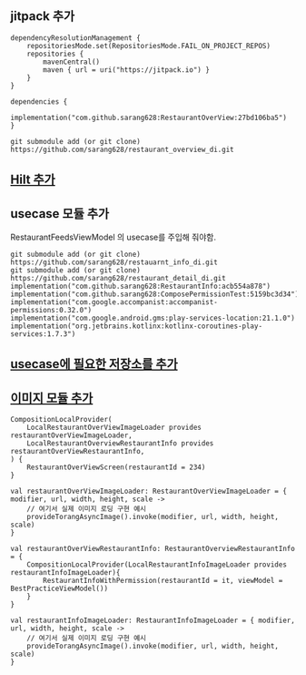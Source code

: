 ## jitpack 추가
```
dependencyResolutionManagement {
    repositoriesMode.set(RepositoriesMode.FAIL_ON_PROJECT_REPOS)
    repositories {
        mavenCentral()
        maven { url = uri("https://jitpack.io") }
    }
}

dependencies {
    implementation("com.github.sarang628:RestaurantOverView:27bd106ba5")
}
```

```
git submodule add (or git clone) https://github.com/sarang628/restaurant_overview_di.git
```

## [Hilt 추가](https://github.com/sarang628/HiltTest?tab=readme-ov-file#for-torang)

## usecase 모듈 추가

RestaurantFeedsViewModel 의 usecase를 주입해 줘야함.

```
git submodule add (or git clone) https://github.com/sarang628/restauarnt_info_di.git
git submodule add (or git clone) https://github.com/sarang628/restaurant_detail_di.git
implementation("com.github.sarang628:RestaurantInfo:acb554a878")
implementation("com.github.sarang628:ComposePermissionTest:5159bc3d34")
implementation("com.google.accompanist:accompanist-permissions:0.32.0")
implementation("com.google.android.gms:play-services-location:21.1.0")
implementation("org.jetbrains.kotlinx:kotlinx-coroutines-play-services:1.7.3")
```

## [usecase에 필요한 저장소를 추가](https://github.com/sarang628/TorangRepository?tab=readme-ov-file#%EB%AA%A8%EB%93%88-%EC%B6%94%EA%B0%80%ED%95%98%EA%B8%B0)

## [이미지 모듈 추가](https://github.com/sarang628/CommonImageLoader?tab=readme-ov-file#%EC%9D%B4%EB%AF%B8%EC%A7%80-%EB%A1%9C%EB%93%9C-%EB%AA%A8%EB%93%88-%EC%B6%94%EA%B0%80)

```
CompositionLocalProvider(
    LocalRestaurantOverViewImageLoader provides restaurantOverViewImageLoader,
    LocalRestaurantOverviewRestaurantInfo provides restaurantOverViewRestaurantInfo,
) {
    RestaurantOverViewScreen(restaurantId = 234)
}

val restaurantOverViewImageLoader: RestaurantOverViewImageLoader = { modifier, url, width, height, scale ->
    // 여기서 실제 이미지 로딩 구현 예시
    provideTorangAsyncImage().invoke(modifier, url, width, height, scale)
}

val restaurantOverViewRestaurantInfo: RestaurantOverviewRestaurantInfo = {
    CompositionLocalProvider(LocalRestaurantInfoImageLoader provides restaurantInfoImageLoader){
        RestaurantInfoWithPermission(restaurantId = it, viewModel = BestPracticeViewModel())
    }
}

val restaurantInfoImageLoader: RestaurantInfoImageLoader = { modifier, url, width, height, scale ->
    // 여기서 실제 이미지 로딩 구현 예시
    provideTorangAsyncImage().invoke(modifier, url, width, height, scale)
}
```